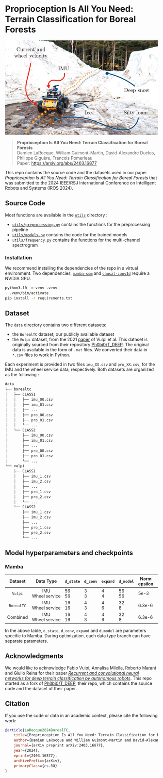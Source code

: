 # Proprioception Is All You Need: Terrain Classification for Boreal Forests

![Husky](assets/husky-in-context.png "Husky in a Boreal Forest")

> **Proprioception Is All You Need: Terrain Classification for Boreal Forests**\
> Damien LaRocque, William Guimont-Martin, David-Alexandre Duclos, Philippe Giguère, Francois Pomerleau\
> Paper: https://arxiv.org/abs/2403.16877

This repo contains the source code and the datasets used in our paper _Proprioception Is All You Need: Terrain Classification for Boreal Forests_ that was submitted to the 2024 IEEE/RSJ International Conference on Intelligent Robots and Systems (IROS 2024).

## Source Code

Most functions are available in the [`utils`](utils/) directory :

* [`utils/preprocessing.py`](utils/preprocessing.py) contains the functions for the preprocessing pipeline
* [`utils/models.py`](utils/models.py) contains the code for the trained models
* [`utils/frequency.py`](utils/frequency.py) contains the functions for the multi-channel spectrogram

### Installation

We recommend installing the dependencies of the repo in a virtual environment.
Two dependencies, [`mamba-ssm`](https://github.com/state-spaces/mamba) and [`causal-conv1d`](https://github.com/Dao-AILab/causal-conv1d) require a NVIDIA GPU.

```sh
python3.10 -m venv .venv
. .venv/bin/activate
pip install -r requirements.txt
```

## Dataset

The `data` directory contains two different datasets:

* the `BorealTC` dataset, our publicly available dataset
* the `Vulpi` dataset, from the 2021 [paper](https://doi.org/10.1016/j.jterra.2020.12.002) of Vulpi et al. This dataset is originally sourced from their repository [Ph0bi0/T_DEEP](https://github.com/Ph0bi0/T_DEEP). The original data is available in the form of `.mat` files. We converted their data in `*.csv` files to work in Python.

Each experiment is provided in two files `imu_XX.csv` and `pro_XX.csv`, for the IMU and the wheel service data, respectively.
Both datasets are organized as the following :

```sh
data
├── borealtc
│   ├── CLASS1
│   │   ├── imu_00.csv
│   │   ├── imu_01.csv
│   │   ├── ...
│   │   ├── pro_00.csv
│   │   ├── pro_01.csv
│   │   └── ...
│   └── CLASS2
│       ├── imu_00.csv
│       ├── imu_01.csv
│       ├── ...
│       ├── pro_00.csv
│       ├── pro_01.csv
│       └── ...
└── vulpi
    ├── CLASS1
    │   ├── imu_1.csv
    │   ├── imu_2.csv
    │   ├── ...
    │   ├── pro_1.csv
    │   ├── pro_2.csv
    │   └── ...
    └── CLASS2
        ├── imu_1.csv
        ├── imu_2.csv
        ├── ...
        ├── pro_1.csv
        ├── pro_2.csv
        └── ...
```

## Model hyperparameters and checkpoints

### Mamba

| Dataset | Data Type | `d_state` | `d_conv` | `expand` | `d_model` | Norm epsilon | Initial LR | LR&nbsp;drop factor | Reduce&nbsp;LR patience | Max epochs | Minibatch size | Valid patience | Gradient threshold | Focal&nbsp;loss alpha | Focal&nbsp;loss gamma | Checkpoint |
| :-: | :-: | - | - | - | - | - | - | - | - | - | - | - | - | - | - | :-: |
| `Vulpi` | IMU <br/> Wheel&nbsp;service | 56 <br/> 56 | 3 <br/> 3 | 4 <br/> 4 | 56 <br/> 56 | 5e-3 | 5e-3 | 0.33 | 4 | 60 | 64 | 8 | 2 | 0.75 | 2 | [mamba_vulpi.ckpt](checkpoints/mamba_vulpi.ckpt) |
| `BorealTC` | IMU <br/> Wheel&nbsp;service | 16 <br/> 16 | 4 <br/> 3 | 4 <br/> 6 | 32 <br/> 8 | 6.3e-6 | 1.5e-3 | 0.25 | 4 | 60 | 16 | 8 | None | 0.75 | 2.25 | [mamba_borealtc.ckpt](checkpoints/mamba_borealtc.ckpt) |
| Combined | IMU <br/> Wheel&nbsp;service | 16 <br/> 16 | 4 <br/> 3 | 4 <br/> 6 | 32 <br/> 8 | 6.3e-6 | 1.5e-3 | 0.25 | 4 | 60 | 16 | 8 | None | 0.75 | 2.25 | [mamba_combined.ckpt](checkpoints/mamba_combined.ckpt) |

In the above table, `d_state`, `d_conv`, `expand` and `d_model` are parameters specific to Mamba. During optimization, each data type branch can have separate parameters.

## Acknowledgments

We would like to acknowledge Fabio Vulpi, Annalisa Milella, Roberto Marani and Giulio Reina for their paper [_Recurrent and convolutional neural networks for deep terrain classification by autonomous robots_](https://doi.org/10.1016/j.jterra.2020.12.002).
This repo started as a fork of [Ph0bi0/T_DEEP](https://github.com/Ph0bi0/T_DEEP), their repo, which contains the source code and the dataset of their paper.

## Citation

If you use the code or data in an academic context, please cite the following work:

```bibtex
@article{LaRocque2024BorealTC,
    title={Proprioception Is All You Need: Terrain Classification for Boreal Forests},
    author={Damien LaRocque and William Guimont-Martin and David-Alexandre Duclos and Philippe Giguère and François Pomerleau},
    journal={arXiv preprint arXiv:2403.16877},
    year={2024},
    eprint={2403.16877},
    archivePrefix={arXiv},
    primaryClass={cs.RO}
}
```
